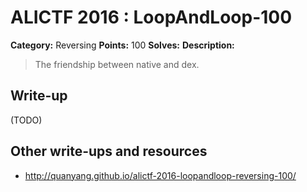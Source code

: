 # ALICTF 2016 : LoopAndLoop-100

**Category:** Reversing
**Points:** 100
**Solves:** 
**Description:**

> The friendship between native and dex.


## Write-up

(TODO)

## Other write-ups and resources

* http://quanyang.github.io/alictf-2016-loopandloop-reversing-100/
